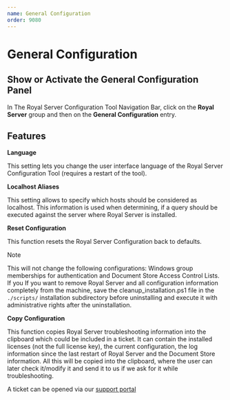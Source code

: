 ```yaml
---
name: General Configuration
order: 9080
---
```


# General Configuration

## Show or Activate the General Configuration Panel

In The Royal Server Configuration Tool Navigation Bar, click on the **Royal Server** group and then on the **General Configuration** entry.

## Features

**Language**

This setting lets you change the user interface language of the Royal Server Configuration Tool (requires a restart of the tool).

**Localhost Aliases**

This setting allows to specify which hosts should be considered as localhost. This information is used when determining, if a query should be executed against the server where Royal Server is installed.

**Reset Configuration**

This function resets the Royal Server Configuration back to defaults. 

> [!NOTE]
> This will not change the following configurations: Windows group memberships for authentication and Document Store Access Control Lists. If you 
> If you want to remove Royal Server and all configuration information completely from the machine, save the cleanup_installation.ps1 file in the `./scripts/` installation subdirectory before uninstalling and execute it with administrative rights after the uninstallation.

**Copy Configuration**

This function copies Royal Server troubleshooting information into the clipboard which could be included in a ticket. It can contain the installed licenses (not the full license key), the current configuration, the log information since the last restart of Royal Server and the Document Store information. All this will be copied into the clipboard, where the user can later check it/modify it and send it to us if we ask for it while troubleshooting.

A ticket can be opened via our [support portal](https://support.royalapps.com/support/home)

